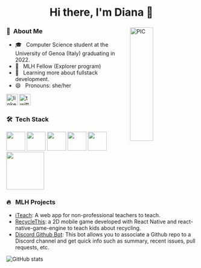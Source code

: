 <h1 align=center> Hi there, I'm Diana 👋 </h1>

<div>
  <img width = "35%" align="right" alt="PIC" height="300px" src="https://image.freepik.com/free-vector/programmer-desktop-working-illustration_52683-26691.jpg" />
<div align="left"> 
<h3>🌻 &nbsp;About Me </h3>

- 🎓 &nbsp; Computer Science student at the University of Genoa (Italy) graduating in 2022.
- 💼 &nbsp; MLH Fellow (Explorer program) 
- 🌱 &nbsp; Learning more about fullstack development.
- 😄 &nbsp; Pronouns: she/her
</div>

[<img src='https://cdn.jsdelivr.net/npm/simple-icons@3.0.1/icons/linkedin.svg' alt='linkedin' height='30'>](https://www.linkedin.com/in/dianamukhanova/) [<img src='https://cdn.jsdelivr.net/npm/simple-icons@3.0.1/icons/twitter.svg' alt='twitter' height='30'>](https://twitter.com/diananova25) 

<h3> 🛠 &nbsp;Tech Stack</h3>

<p>
  <img src="https://media3.giphy.com/media/ln7z2eWriiQAllfVcn/200w.webp" width="50">
  <img src="https://i.giphy.com/media/LMt9638dO8dftAjtco/200.webp"   width="50">
  <img src="https://i.giphy.com/media/eNAsjO55tPbgaor7ma/200w.webp" width="50">
  <img src="https://i.giphy.com/media/IdyAQJVN2kVPNUrojM/200.webp" width="50">
  <img src="https://media3.giphy.com/media/kdFc8fubgS31b8DsVu/giphy.webp" width="50">
  <img src="https://media.giphy.com/media/kH1DBkPNyZPOk0BxrM/giphy.gif" width="100">
  <p>
    
<h3> 🔥 &nbsp MLH Projects</h3>

<p>
  
 - [iTeach](https://github.com/MLH-Fellowship/zusammen): A web app for non-professional teachers to teach. 
 - [RecycleThis](https://github.com/MLH-Fellowship/paper-toss): a 2D mobile game developed with React Native and react-native-game-engine to teach kids about recycling. 
 - [Discord Github Bot](https://github.com/MLH-Fellowship/github-discord-bot): This bot allows you to associate a Github repo to a Discord channel and get quick info such as summary, recent issues, pull requests, etc.

</p>

![GitHub stats](https://github-readme-stats.vercel.app/api?username=diananova&show_icons=true)


<!--
**diananova/diananova** is a ✨ _special_ ✨ repository because its `README.md` (this file) appears on your GitHub profile.

- 🔭 I’m currently working on ...
- 🌱 I’m currently learning ...
- 👯 I’m looking to collaborate on ...
- 🤔 I’m looking for help with ...
- 💬 Ask me about ...
- 📫 How to reach me: ...
- 😄 Pronouns: ...
- ⚡ Fun fact: ...
-->
